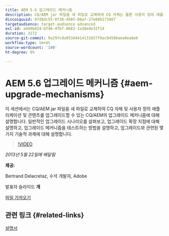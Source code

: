 ```yaml
---
title: AEM 5.6 업그레이드 메커니즘
description: CQ/AEM jar 파일을 새 파일로 교체하여 CQ 자체는 물론 사용자 정의 애플리케이션 및 콘텐츠를 업그레이드할 수 있는 CQ/AEM의 업그레이드 메커니즘에 대해 알아봅니다. 일반적인 업그레이드 시나리오를 살펴보고, 업그레이드 확장 지점에 대해 설명하고, 업그레이드 메커니즘을 테스트하는 방법을 설명하고, 업그레이드와 관련된 몇 가지 기술적 과제에 대해 설명합니다.
discoiquuid: 97d8dc55-0f38-4505-88af-27e08b173407
targetaudience: target-audience advanced
exl-id: a440b824-bf46-4fb7-8683-1a38e4e32f14
duration: 3272
source-git-commit: 9a297cda953d4414131657f9ac84580aea0eabeb
workflow-type: tm+mt
source-wordcount: '149'
ht-degree: 0%

---
```


# AEM 5.6 업그레이드 메커니즘 {#aem-upgrade-mechanisms}

이 세션에서는 CQ/AEM jar 파일을 새 파일로 교체하여 CQ 자체 및 사용자 정의 애플리케이션 및 콘텐츠를 업그레이드할 수 있는 CQ/AEM의 업그레이드 메커니즘에 대해 설명합니다. 일반적인 업그레이드 시나리오를 살펴보고, 업그레이드 확장 지점에 대해 설명하고, 업그레이드 메커니즘을 테스트하는 방법을 설명하고, 업그레이드와 관련된 몇 가지 기술적 과제에 대해 설명합니다.

>[!VIDEO](https://video.tv.adobe.com/v/19576/?quality=9)

*2013년 5월 22일에 배달됨*

**제공:**

Bertrand Delacretaz, 수석 개발자, Adobe

발표자 슬라이드 **개**

[파일 가져오기](assets/cqgems-bdelacretaz-cq-upgrades-2013-05-22.pdf)

## 관련 링크 {#related-links}

[설명서](https://docs.adobe.com/docs/en/cq/current/deploying/upgrading.html)

<!--
[Get back to the Overview](https://helpx.adobe.com/kr/experience-manager/kt/eseminars/gems/aem-index.html)
-->

